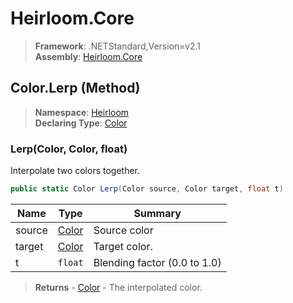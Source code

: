 # Heirloom.Core

> **Framework**: .NETStandard,Version=v2.1  
> **Assembly**: [Heirloom.Core][0]

## Color.Lerp (Method)

> **Namespace**: [Heirloom][0]  
> **Declaring Type**: [Color][1]

### Lerp(Color, Color, float)

Interpolate two colors together.

```cs
public static Color Lerp(Color source, Color target, float t)
```

| Name   | Type       | Summary                      |
|--------|------------|------------------------------|
| source | [Color][1] | Source color                 |
| target | [Color][1] | Target color.                |
| t      | `float`    | Blending factor (0.0 to 1.0) |

> **Returns** - [Color][1] - The interpolated color.

[0]: ../../../Heirloom.Core.md
[1]: ../Color.md
